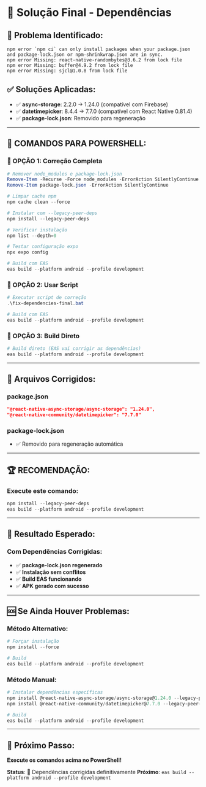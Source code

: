 # 🔧 Solução Final - Dependências

## 🚨 **Problema Identificado:**
```
npm error `npm ci` can only install packages when your package.json and package-lock.json or npm-shrinkwrap.json are in sync.
npm error Missing: react-native-randombytes@3.6.2 from lock file
npm error Missing: buffer@4.9.2 from lock file
npm error Missing: sjcl@1.0.8 from lock file
```

## ✅ **Soluções Aplicadas:**
- ✅ **async-storage**: 2.2.0 → 1.24.0 (compatível com Firebase)
- ✅ **datetimepicker**: 8.4.4 → 7.7.0 (compatível com React Native 0.81.4)
- ✅ **package-lock.json**: Removido para regeneração

---

## 🚀 **COMANDOS PARA POWERSHELL:**

### **🎯 OPÇÃO 1: Correção Completa**

```powershell
# Remover node_modules e package-lock.json
Remove-Item -Recurse -Force node_modules -ErrorAction SilentlyContinue
Remove-Item package-lock.json -ErrorAction SilentlyContinue

# Limpar cache npm
npm cache clean --force

# Instalar com --legacy-peer-deps
npm install --legacy-peer-deps

# Verificar instalação
npm list --depth=0

# Testar configuração expo
npx expo config

# Build com EAS
eas build --platform android --profile development
```

### **🎯 OPÇÃO 2: Usar Script**

```powershell
# Executar script de correção
.\fix-dependencies-final.bat

# Build com EAS
eas build --platform android --profile development
```

### **🎯 OPÇÃO 3: Build Direto**

```powershell
# Build direto (EAS vai corrigir as dependências)
eas build --platform android --profile development
```

---

## 🔧 **Arquivos Corrigidos:**

### **package.json**
```json
"@react-native-async-storage/async-storage": "1.24.0",
"@react-native-community/datetimepicker": "7.7.0"
```

### **package-lock.json**
- ✅ Removido para regeneração automática

---

## 🏆 **RECOMENDAÇÃO:**

### **Execute este comando:**
```powershell
npm install --legacy-peer-deps
eas build --platform android --profile development
```

---

## 📱 **Resultado Esperado:**

### **Com Dependências Corrigidas:**
- ✅ **package-lock.json regenerado**
- ✅ **Instalação sem conflitos**
- ✅ **Build EAS funcionando**
- ✅ **APK gerado com sucesso**

---

## 🆘 **Se Ainda Houver Problemas:**

### **Método Alternativo:**
```powershell
# Forçar instalação
npm install --force

# Build
eas build --platform android --profile development
```

### **Método Manual:**
```powershell
# Instalar dependências específicas
npm install @react-native-async-storage/async-storage@1.24.0 --legacy-peer-deps
npm install @react-native-community/datetimepicker@7.7.0 --legacy-peer-deps

# Build
eas build --platform android --profile development
```

---

## 🎯 **Próximo Passo:**

**Execute os comandos acima no PowerShell!**

**Status**: 🔧 Dependências corrigidas definitivamente
**Próximo**: `eas build --platform android --profile development`
